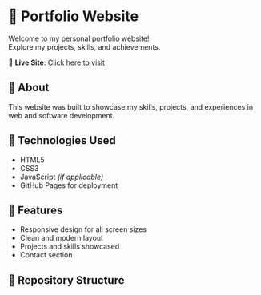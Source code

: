 # 💼 Portfolio Website

Welcome to my personal portfolio website!  
Explore my projects, skills, and achievements.

🔗 **Live Site**: [Click here to visit](https://hellovismaya.github.io/Portfolio/)  

## 🧠 About
This website was built to showcase my skills, projects, and experiences in web and software development.

## 🔧 Technologies Used
- HTML5  
- CSS3  
- JavaScript *(if applicable)*  
- GitHub Pages for deployment

## 🚀 Features
- Responsive design for all screen sizes  
- Clean and modern layout  
- Projects and skills showcased  
- Contact section

## 📁 Repository Structure

